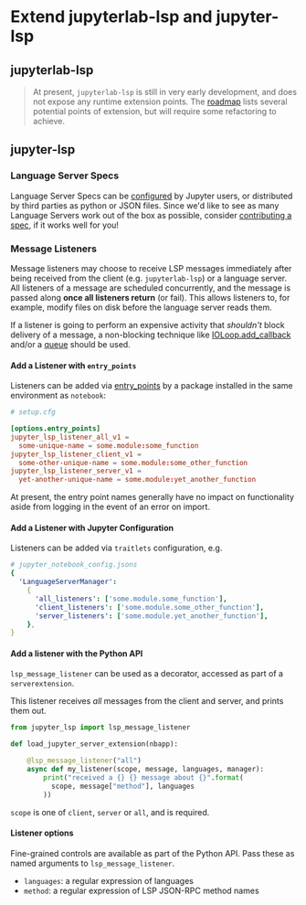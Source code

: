 # Extend jupyterlab-lsp and jupyter-lsp

## jupyterlab-lsp

> At present, `jupyterlab-lsp` is still in very early development, and does not
> expose any runtime extension points. The [roadmap](./ROADMAP.md) lists several
> potential points of extension, but will require some refactoring to achieve.

## jupyter-lsp

### Language Server Specs

Language Server Specs can be [configured](./LANGUAGESERVERS.ms) by Jupyter users,
or distributed by third parties as python or JSON files. Since we'd like to see
as many Language Servers work out of the box as possible, consider
[contributing a spec](../CONTRIBUTING.md#specs), if it works well for you!

### Message Listeners

Message listeners may choose to receive LSP messages immediately after being
received from the client (e.g. `jupyterlab-lsp`) or a language server. All
listeners of a message are scheduled concurrently, and the message is passed
along **once all listeners return** (or fail). This allows listeners to, for example,
modify files on disk before the language server reads them.

If a listener is going to perform an expensive activity that _shouldn't_ block
delivery of a message, a non-blocking technique like
[IOLoop.add_callback][add_callback] and/or a
[queue](https://www.tornadoweb.org/en/stable/queues.html) should be used.

[add_callback]: https://www.tornadoweb.org/en/stable/ioloop.html#tornado.ioloop.IOLoop.add_callback

#### Add a Listener with `entry_points`

Listeners can be added via [entry_points][] by a package installed in the same
environment as `notebook`:

```toml
# setup.cfg

[options.entry_points]
jupyter_lsp_listener_all_v1 =
  some-unique-name = some.module:some_function
jupyter_lsp_listener_client_v1 =
  some-other-unique-name = some.module:some_other_function
jupyter_lsp_listener_server_v1 =
  yet-another-unique-name = some.module:yet_another_function
```

At present, the entry point names generally have no impact on functionality
aside from logging in the event of an error on import.

[entry_points]: https://packaging.python.org/specifications/entry-points/

#### Add a Listener with Jupyter Configuration

Listeners can be added via `traitlets` configuration, e.g.

```yaml
# jupyter_notebook_config.jsons
{
  'LanguageServerManager':
    {
      'all_listeners': ['some.module.some_function'],
      'client_listeners': ['some.module.some_other_function'],
      'server_listeners': ['some.module.yet_another_function'],
    },
}
```

#### Add a listener with the Python API

`lsp_message_listener` can be used as a decorator, accessed as part of a
`serverextension`.

This listener receives _all_ messages from the client and server, and prints them
out.

```python
from jupyter_lsp import lsp_message_listener

def load_jupyter_server_extension(nbapp):

    @lsp_message_listener("all")
    async def my_listener(scope, message, languages, manager):
        print("received a {} {} message about {}".format(
          scope, message["method"], languages
        ))
```

`scope` is one of `client`, `server` or `all`, and is required.

#### Listener options

Fine-grained controls are available as part of the Python API. Pass these as
named arguments to `lsp_message_listener`.

- `languages`: a regular expression of languages
- `method`: a regular expression of LSP JSON-RPC method names
